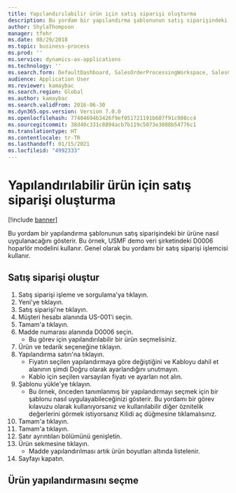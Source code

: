 ```yaml
---
title: Yapılandırılabilir ürün için satış siparişi oluşturma
description: Bu yordam bir yapılandırma şablonunun satış siparişindeki bir ürüne nasıl uygulanacağını gösterir.
author: ShylaThompson
manager: tfehr
ms.date: 08/29/2018
ms.topic: business-process
ms.prod: ''
ms.service: dynamics-ax-applications
ms.technology: ''
ms.search.form: DefaultDashboard, SalesOrderProcessingWorkspace, SalesCreateOrder, SalesTable, PCRuntimeConfigurator, PCTemplateConfigurationSelection
audience: Application User
ms.reviewer: kamaybac
ms.search.region: Global
ms.author: kamaybac
ms.search.validFrom: 2016-06-30
ms.dyn365.ops.version: Version 7.0.0
ms.openlocfilehash: 77404694b3426f9ef051721191b607f91c908cc4
ms.sourcegitcommit: 38d40c331c8894acb7b119c5073e3088b54776c1
ms.translationtype: HT
ms.contentlocale: tr-TR
ms.lasthandoff: 01/15/2021
ms.locfileid: "4992333"
---
```

# <a name="create-a-sales-order-for-a-configurable-product"></a>Yapılandırılabilir ürün için satış siparişi oluşturma

[!include [banner](../../includes/banner.md)]

Bu yordam bir yapılandırma şablonunun satış siparişindeki bir ürüne nasıl uygulanacağını gösterir. Bu örnek, USMF demo veri şirketindeki D0006 hoparlör modelini kullanır. Genel olarak bu yordamı bir satış siparişi işlemcisi kullanır.


## <a name="create-a-sales-order"></a>Satış siparişi oluştur
1. Satış siparişi işleme ve sorgulama'ya tıklayın.
2. Yeni'ye tıklayın.
3. Satış siparişi'ne tıklayın.
4. Müşteri hesabı alanında US-001'i seçin. 
5. Tamam'a tıklayın.
6. Madde numarası alanında D0006 seçin.
    * Bu görev için yapılandırılabilir bir ürün seçmelisiniz.  
7. Ürün ve tedarik seçeneğine tıklayın.
8. Yapılandırma satırı'na tıklayın.
    * Fiyatın seçilen yapılandırmaya göre değiştiğini ve Kabloyu dahil et alanının şimdi Doğru olarak ayarlandığını unutmayın.  
    * Kablo için seçilen varsayılan fiyatı ve ayarları not alın.  
9. Şablonu yükle'ye tıklayın.
    * Bu örnek, önceden tanımlanmış bir yapılandırmayı seçmek için bir şablonu nasıl uygulayabileceğinizi gösterir. Bu yordamı bir görev kılavuzu olarak kullanıyorsanız ve kullanılabilir diğer öznitelik değerlerini görmek istiyorsanız Kilidi aç düğmesine tıklamalısınız.  
10. Tamam'a tıklayın.
11. Tamam'a tıklayın.
12. Satır ayrıntıları bölümünü genişletin.
13. Ürün sekmesine tıklayın.
    * Madde yapılandırılması artık ürün boyutları altında listelenir.  
14. Sayfayı kapatın.

## <a name="select-the-product-configuration"></a>Ürün yapılandırmasını seçme


